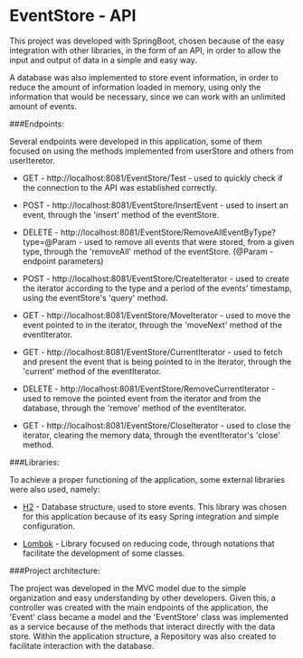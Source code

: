 # EventStore - API 

This project was developed with SpringBoot, chosen because of the easy integration with other libraries, in the form of an API, in order to allow the input and output of data in a simple and easy way.

A database was also implemented to store event information, in order to reduce the amount of information loaded in memory, using only the information that would be necessary, since we can work with an unlimited amount of events.

###Endpoints:

Several endpoints were developed in this application, some of them focused on using the methods implemented from userStore and others from userIteretor.


* GET - http://localhost:8081/EventStore/Test - used to quickly check if the connection to the API was established correctly.


* POST - http://localhost:8081/EventStore/InsertEvent - used to insert an event, through the 'insert' method of the eventStore.


* DELETE - http://localhost:8081/EventStore/RemoveAllEventByType?type=@Param - used to remove all events that were stored, from a given type, through the 'removeAll' method of the eventStore. (@Param - endpoint parameters)


* POST - http://localhost:8081/EventStore/CreateIterator - used to create the iterator according to the type and a period of the events' timestamp, using the eventStore's 'query' method.


* GET - http://localhost:8081/EventStore/MoveIterator - used to move the event pointed to in the iterator, through the 'moveNext' method of the eventIterator.


* GET - http://localhost:8081/EventStore/CurrentIterator - used to fetch and present the event that is being pointed to in the iterator, through the 'current' method of the eventIterator.


* DELETE - http://localhost:8081/EventStore/RemoveCurrentIterator - used to remove the pointed event from the iterator and from the database, through the 'remove' method of the eventIterator.


* GET - http://localhost:8081/EventStore/CloseIterator - used to close the iterator, clearing the memory data, through the eventIterator's 'close' method.

###Libraries:

To achieve a proper functioning of the application, some external libraries were also used, namely:


* [H2](https://www.h2database.com/html/main.html) - Database structure, used to store events. This library was chosen for this application because of its easy Spring integration and simple configuration.


* [Lombok](https://projectlombok.org) - Library focused on reducing code, through notations that facilitate the development of some classes. 

###Project architecture:

The project was developed in the MVC model due to the simple organization and easy understanding by
other developers. Given this, a controller was created with the main endpoints of the application,
the 'Event' class became a model and the 'EventStore' class was implemented as a service because of
the methods that interact directly with the data store. Within the application structure, a Repository
was also created to facilitate interaction with the database. 